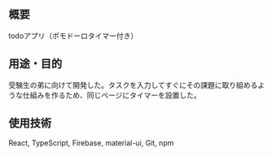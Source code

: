 ## 概要
todoアプリ（ポモドーロタイマー付き）
## 用途・目的
受験生の弟に向けて開発した。タスクを入力してすぐにその課題に取り組めるような仕組みを作るため、同じページにタイマーを設置した。
## 使用技術
React, TypeScript, Firebase, material-ui, Git, npm

